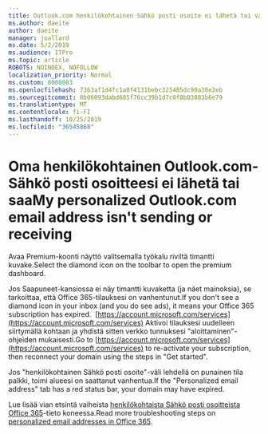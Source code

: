 ```yaml
---
title: Outlook.com henkilökohtainen Sähkö posti osoite ei lähetä tai vastaanottaa
ms.author: daeite
author: daeite
manager: joallard
ms.date: 5/2/2019
ms.audience: ITPro
ms.topic: article
ROBOTS: NOINDEX, NOFOLLOW
localization_priority: Normal
ms.custom: 8000083
ms.openlocfilehash: 7363af1d4fc1a0f4131bebc325485dc99a30e2eb
ms.sourcegitcommit: 0b06093dabd685f76cc39b1d7c0f8b03883b6e79
ms.translationtype: MT
ms.contentlocale: fi-FI
ms.lasthandoff: 10/25/2019
ms.locfileid: "36545868"
---
```

# <a name="my-personalized-outlookcom-email-address-isnt-sending-or-receiving"></a><span data-ttu-id="08c14-102">Oma henkilökohtainen Outlook.com-Sähkö posti osoitteesi ei lähetä tai saa</span><span class="sxs-lookup"><span data-stu-id="08c14-102">My personalized Outlook.com email address isn't sending or receiving</span></span>

<span data-ttu-id="08c14-103">Avaa Premium-koonti näyttö valitsemalla työkalu riviltä timantti kuvake.</span><span class="sxs-lookup"><span data-stu-id="08c14-103">Select the diamond icon on the toolbar to open the premium dashboard.</span></span>

<span data-ttu-id="08c14-104">Jos Saapuneet-kansiossa ei näy timantti kuvaketta (ja näet mainoksia), se tarkoittaa, että Office 365-tilauksesi on vanhentunut.</span><span class="sxs-lookup"><span data-stu-id="08c14-104">If you don't see a diamond icon in your inbox (and you do see ads), it means your Office 365 subscription has expired.</span></span> <span data-ttu-id="08c14-105"> [https://account.microsoft.com/services](https://account.microsoft.com/services) Aktivoi tilauksesi uudelleen siirtymällä kohtaan ja yhdistä sitten verkko tunnuksesi "aloittaminen"-ohjeiden mukaisesti.</span><span class="sxs-lookup"><span data-stu-id="08c14-105">Go to [https://account.microsoft.com/services](https://account.microsoft.com/services) to re-activate your subscription, then reconnect your domain using the steps in "Get started".</span></span>

<span data-ttu-id="08c14-106">Jos "henkilökohtainen Sähkö posti osoite"-väli lehdellä on punainen tila palkki, toimi alueesi on saattanut vanhentua.</span><span class="sxs-lookup"><span data-stu-id="08c14-106">If the "Personalized email address" tab has a red status bar, your domain may have expired.</span></span>

<span data-ttu-id="08c14-107">Lue lisää vian etsintä vaiheista [henkilökohtaista Sähkö posti osoitteista Office 365](https://support.office.com/article/75416a58-b225-4c02-8c07-8979403b427b?wt.mc_id=Office_Outlook_com_Alchemy)-tieto koneessa.</span><span class="sxs-lookup"><span data-stu-id="08c14-107">Read more troubleshooting steps on [personalized email addresses in Office 365](https://support.office.com/article/75416a58-b225-4c02-8c07-8979403b427b?wt.mc_id=Office_Outlook_com_Alchemy).</span></span>